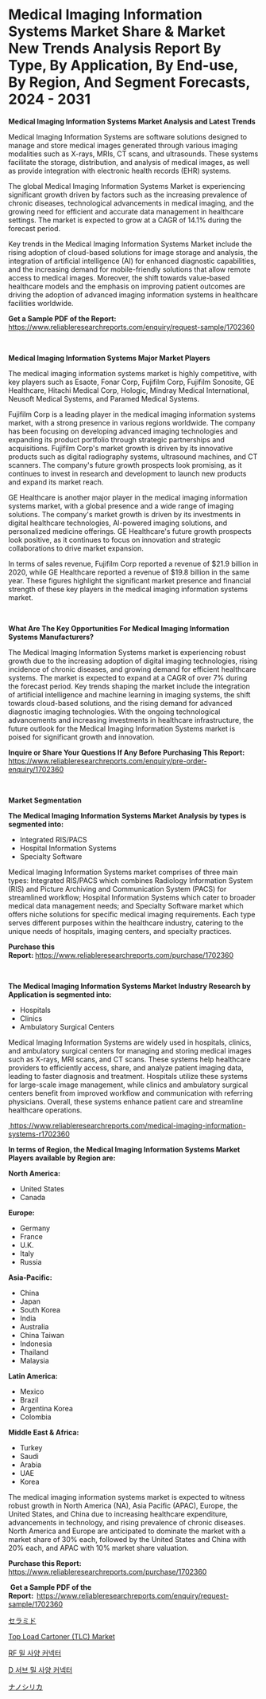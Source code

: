 <p><h1>Medical Imaging Information Systems Market Share & Market New Trends Analysis Report By Type, By Application, By End-use, By Region, And Segment Forecasts, 2024 - 2031</h1></p><p><strong>Medical Imaging Information Systems Market Analysis and Latest Trends</strong></p>
<p><p>Medical Imaging Information Systems are software solutions designed to manage and store medical images generated through various imaging modalities such as X-rays, MRIs, CT scans, and ultrasounds. These systems facilitate the storage, distribution, and analysis of medical images, as well as provide integration with electronic health records (EHR) systems.</p><p>The global Medical Imaging Information Systems Market is experiencing significant growth driven by factors such as the increasing prevalence of chronic diseases, technological advancements in medical imaging, and the growing need for efficient and accurate data management in healthcare settings. The market is expected to grow at a CAGR of 14.1% during the forecast period.</p><p>Key trends in the Medical Imaging Information Systems Market include the rising adoption of cloud-based solutions for image storage and analysis, the integration of artificial intelligence (AI) for enhanced diagnostic capabilities, and the increasing demand for mobile-friendly solutions that allow remote access to medical images. Moreover, the shift towards value-based healthcare models and the emphasis on improving patient outcomes are driving the adoption of advanced imaging information systems in healthcare facilities worldwide.</p></p>
<p><strong>Get a Sample PDF of the Report:&nbsp;</strong> <a href="https://www.reliableresearchreports.com/enquiry/request-sample/1702360">https://www.reliableresearchreports.com/enquiry/request-sample/1702360</a></p>
<p>&nbsp;</p>
<p><strong>Medical Imaging Information Systems Major Market Players</strong></p>
<p><p>The medical imaging information systems market is highly competitive, with key players such as Esaote, Fonar Corp, Fujifilm Corp, Fujifilm Sonosite, GE Healthcare, Hitachi Medical Corp, Hologic, Mindray Medical International, Neusoft Medical Systems, and Paramed Medical Systems.</p><p>Fujifilm Corp is a leading player in the medical imaging information systems market, with a strong presence in various regions worldwide. The company has been focusing on developing advanced imaging technologies and expanding its product portfolio through strategic partnerships and acquisitions. Fujifilm Corp's market growth is driven by its innovative products such as digital radiography systems, ultrasound machines, and CT scanners. The company's future growth prospects look promising, as it continues to invest in research and development to launch new products and expand its market reach.</p><p>GE Healthcare is another major player in the medical imaging information systems market, with a global presence and a wide range of imaging solutions. The company's market growth is driven by its investments in digital healthcare technologies, AI-powered imaging solutions, and personalized medicine offerings. GE Healthcare's future growth prospects look positive, as it continues to focus on innovation and strategic collaborations to drive market expansion.</p><p>In terms of sales revenue, Fujifilm Corp reported a revenue of $21.9 billion in 2020, while GE Healthcare reported a revenue of $19.8 billion in the same year. These figures highlight the significant market presence and financial strength of these key players in the medical imaging information systems market.</p></p>
<p>&nbsp;</p>
<p><strong>What Are The Key Opportunities For Medical Imaging Information Systems Manufacturers?</strong></p>
<p><p>The Medical Imaging Information Systems market is experiencing robust growth due to the increasing adoption of digital imaging technologies, rising incidence of chronic diseases, and growing demand for efficient healthcare systems. The market is expected to expand at a CAGR of over 7% during the forecast period. Key trends shaping the market include the integration of artificial intelligence and machine learning in imaging systems, the shift towards cloud-based solutions, and the rising demand for advanced diagnostic imaging technologies. With the ongoing technological advancements and increasing investments in healthcare infrastructure, the future outlook for the Medical Imaging Information Systems market is poised for significant growth and innovation.</p></p>
<p><strong>Inquire or Share Your Questions If Any Before Purchasing This Report:</strong> <a href="https://www.reliableresearchreports.com/enquiry/pre-order-enquiry/1702360">https://www.reliableresearchreports.com/enquiry/pre-order-enquiry/1702360</a></p>
<p>&nbsp;</p>
<p><strong>Market Segmentation</strong></p>
<p><strong>The Medical Imaging Information Systems Market Analysis by types is segmented into:</strong></p>
<p><ul><li>Integrated RIS/PACS</li><li>Hospital Information Systems</li><li>Specialty Software</li></ul></p>
<p><p>Medical Imaging Information Systems market comprises of three main types: Integrated RIS/PACS which combines Radiology Information System (RIS) and Picture Archiving and Communication System (PACS) for streamlined workflow; Hospital Information Systems which cater to broader medical data management needs; and Specialty Software market which offers niche solutions for specific medical imaging requirements. Each type serves different purposes within the healthcare industry, catering to the unique needs of hospitals, imaging centers, and specialty practices.</p></p>
<p><strong>Purchase this Report:&nbsp;</strong><a href="https://www.reliableresearchreports.com/purchase/1702360">https://www.reliableresearchreports.com/purchase/1702360</a></p>
<p>&nbsp;</p>
<p><strong>The Medical Imaging Information Systems Market Industry Research by Application is segmented into:</strong></p>
<p><ul><li>Hospitals</li><li>Clinics</li><li>Ambulatory Surgical Centers</li></ul></p>
<p><p>Medical Imaging Information Systems are widely used in hospitals, clinics, and ambulatory surgical centers for managing and storing medical images such as X-rays, MRI scans, and CT scans. These systems help healthcare providers to efficiently access, share, and analyze patient imaging data, leading to faster diagnosis and treatment. Hospitals utilize these systems for large-scale image management, while clinics and ambulatory surgical centers benefit from improved workflow and communication with referring physicians. Overall, these systems enhance patient care and streamline healthcare operations.</p></p>
<p><a href="https://www.reliableresearchreports.com/medical-imaging-information-systems-r1702360">&nbsp;https://www.reliableresearchreports.com/medical-imaging-information-systems-r1702360</a></p>
<p><strong>In terms of Region, the Medical Imaging Information Systems Market Players available by Region are:</strong></p>
<p>
    <p> <strong> North America: </strong>
        <ul>
            <li>United States</li>
            <li>Canada</li>
        </ul>
        </p> 
    <p> <strong> Europe: </strong>
        <ul>
            <li>Germany</li>
            <li>France</li>
            <li>U.K.</li>
            <li>Italy</li>
            <li>Russia</li>
        </ul>
        </p> 
    <p> <strong> Asia-Pacific: </strong>
        <ul>
            <li>China</li>
            <li>Japan</li>
            <li>South Korea</li>
            <li>India</li>
            <li>Australia</li>
            <li>China Taiwan</li>
            <li>Indonesia</li>
            <li>Thailand</li>
            <li>Malaysia</li>
        </ul>
        </p> 
    <p> <strong> Latin America: </strong>
        <ul>
            <li>Mexico</li>
            <li>Brazil</li>
            <li>Argentina Korea</li>
            <li>Colombia</li>
        </ul>
        </p> 
    <p> <strong> Middle East & Africa: </strong>
        <ul>
            <li>Turkey</li>
            <li>Saudi</li>
            <li>Arabia</li>
            <li>UAE</li>
            <li>Korea</li>
        </ul>
    </p>
    </p>
<p><p>The medical imaging information systems market is expected to witness robust growth in North America (NA), Asia Pacific (APAC), Europe, the United States, and China due to increasing healthcare expenditure, advancements in technology, and rising prevalence of chronic diseases. North America and Europe are anticipated to dominate the market with a market share of 30% each, followed by the United States and China with 20% each, and APAC with 10% market share valuation.</p></p>
<p><strong>Purchase this Report: </strong><a href="https://www.reliableresearchreports.com/purchase/1702360">https://www.reliableresearchreports.com/purchase/1702360</a></p>
<p>&nbsp;<strong>Get a Sample PDF of the Report:&nbsp;&nbsp;</strong><a href="https://www.reliableresearchreports.com/enquiry/request-sample/1702360">https://www.reliableresearchreports.com/enquiry/request-sample/1702360</a></p>
<p><strong></strong></p>
<p><p><a href="https://github.com/SantosDicki04/Market-Research-Report-List-2/blob/main/8291472167024.md">セラミド</a></p><p><a href="https://github.com/isharif044/Market-Research-Report-List-1/blob/main/top-load-cartoner-tlc-market.md">Top Load Cartoner (TLC) Market</a></p><p><a href="https://github.com/Wesleyeilly8796202/Market-Research-Report-List-1/blob/main/7089987180186.md">RF 밀 사양 커넥터</a></p><p><a href="https://github.com/asratman/Market-Research-Report-List-1/blob/main/7287712180187.md">D 서브 밀 사양 커넥터</a></p><p><a href="https://github.com/moulafa/Market-Research-Report-List-2/blob/main/6780124167023.md">ナノシリカ</a></p></p>